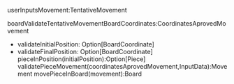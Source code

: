 userInputsMovement:TentativeMovement

boardValidateTentativeMovementBoardCoordinates:CoordinatesAprovedMovement
- validateInitialPosition: Option[BoardCoordinate]
- validateFinalPosition: Option[BoardCoordinate]
pieceInPosition(initialPosition):Option[Piece]
validatePieceMovement(coordinatesAprovedMovement,InputData):Movement
movePieceInBoard(movement):Board

